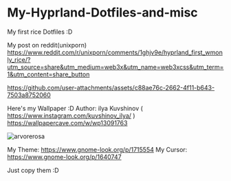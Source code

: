 # My-Hyprland-Dotfiles-and-misc
My first rice Dotfiles :D

My post on reddit(unixporn) https://www.reddit.com/r/unixporn/comments/1ghjv9e/hyprland_first_wmonly_rice/?utm_source=share&utm_medium=web3x&utm_name=web3xcss&utm_term=1&utm_content=share_button

https://github.com/user-attachments/assets/c88ae76c-2662-4f11-b643-7503a8752060

Here's my Wallpaper :D
Author: ilya Kuvshinov ( https://www.instagram.com/kuvshinov_ilya/ )
https://wallpapercave.com/w/wp13091763

![arvorerosa](https://github.com/user-attachments/assets/980f3170-c033-4dad-93c9-878f437beddd)

My Theme: https://www.gnome-look.org/p/1715554
My Cursor: https://www.gnome-look.org/p/1640747

Just copy them :D
